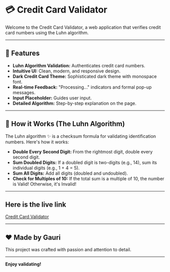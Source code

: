 # **💳 Credit Card Validator**

Welcome to the Credit Card Validator, a web application that verifies credit card numbers using the Luhn algorithm.

---

## **🌟 Features**

- **Luhn Algorithm Validation:** Authenticates credit card numbers.
- **Intuitive UI:** Clean, modern, and responsive design.
- **Dark Credit Card Theme:** Sophisticated dark theme with monospace font.
- **Real-time Feedback:** "Processing..." indicators and formal pop-up messages.
- **Input Placeholder:** Guides user input.
- **Detailed Algorithm:** Step-by-step explanation on the page.

---

## **🧠 How it Works (The Luhn Algorithm)**

The Luhn algorithm ✨ is a checksum formula for validating identification numbers. Here's how it works:

- **Double Every Second Digit:** From the rightmost digit, double every second digit.
- **Sum Doubled Digits:** If a doubled digit is two-digits (e.g., 14), sum its individual digits (e.g., 1 + 4 = 5).
- **Sum All Digits:** Add all digits (doubled and undoubled).
- **Check for Multiples of 10:** If the total sum is a multiple of 10, the number is Valid! Otherwise, it's Invalid!

---

## **Here is the live link**

[Credit Card Validator](https://gauriiiiiiiiiiii.github.io/credit_card_validator/)

---

## **❤️ Made by Gauri**

This project was crafted with passion and attention to detail. 

---

**Enjoy validating!**